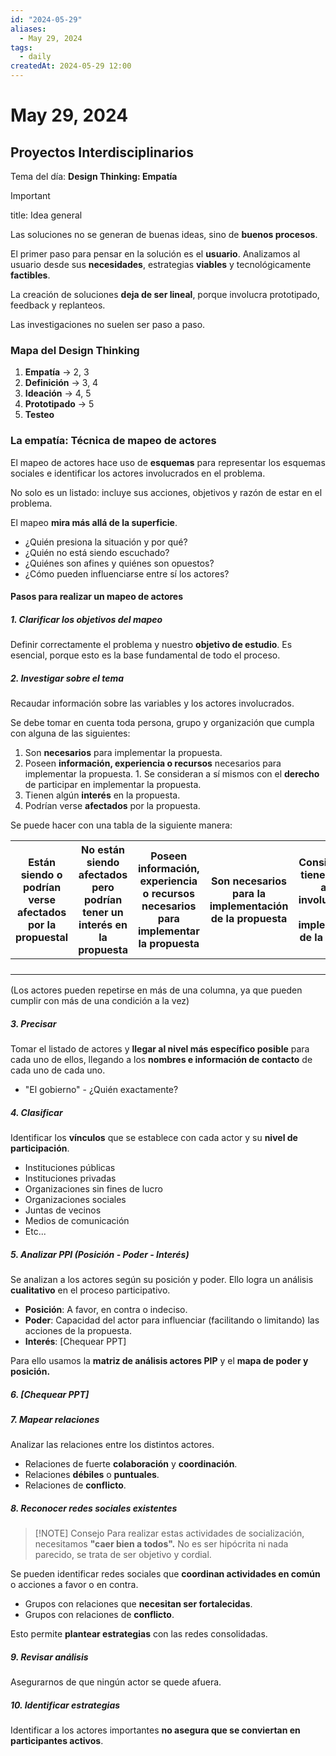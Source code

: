 ```yaml
---
id: "2024-05-29"
aliases:
  - May 29, 2024
tags:
  - daily
createdAt: 2024-05-29 12:00
---
```


# May 29, 2024

## Proyectos Interdisciplinarios

Tema del día: **Design Thinking: Empatía**

> [!IMPORTANT]
> title: Idea general
>
> Las soluciones no se generan de buenas ideas, sino de **buenos procesos**.

El primer paso para pensar en la solución es el **usuario**. Analizamos al usuario desde sus **necesidades**, estrategias **viables** y tecnológicamente **factibles**.

La creación de soluciones **deja de ser lineal**, porque involucra prototipado, feedback y replanteos.

Las investigaciones no suelen ser paso a paso.

### Mapa del Design Thinking

1. **Empatía** -> 2, 3
2. **Definición** -> 3, 4
3. **Ideación** -> 4, 5
4. **Prototipado** -> 5
5. **Testeo**

### La empatía: Técnica de mapeo de actores

El mapeo de actores hace uso de **esquemas** para representar los esquemas sociales e identificar los actores involucrados en el problema.

No solo es un listado: incluye sus acciones, objetivos y razón de estar en el problema.

El mapeo **mira más allá de la superficie**.

- ¿Quién presiona la situación y por qué?
- ¿Quién no está siendo escuchado?
- ¿Quiénes son afines y quiénes son opuestos?
- ¿Cómo pueden influenciarse entre sí los actores?

#### Pasos para realizar un mapeo de actores

##### 1. Clarificar los objetivos del mapeo

Definir correctamente el problema y nuestro **objetivo de estudio**. Es esencial, porque esto es la base fundamental de todo el proceso.

##### 2. Investigar sobre el tema

Recaudar información sobre las variables y los actores involucrados.

Se debe tomar en cuenta toda persona, grupo y organización que cumpla con alguna de las siguientes:

1. Son **necesarios** para implementar la propuesta.
2. Poseen **información, experiencia o recursos** necesarios para implementar la propuesta.
   1\. Se consideran a sí mismos con el **derecho** de participar en implementar la propuesta.
3. Tienen algún **interés** en la propuesta.
4. Podrían verse **afectados** por la propuesta.

Se puede hacer con una tabla de la siguiente manera:

| Están siendo o podrían verse afectados por la propuestal | No están siendo afectados pero podrían tener un interés en la propuesta | Poseen información, experiencia o recursos necesarios para implementar la propuesta | Son necesarios para la implementación de la propuesta | Consideran que tienen derecho a estar involucrados en la implementación de la propuesta |
| :------------------------------------------------------: | :---------------------------------------------------------------------: | :---------------------------------------------------------------------------------: | :---------------------------------------------------: | :-------------------------------------------------------------------------------------: |
|                                                          |                                                                         |                                                                                     |                                                       |                                                                                         |
|                                                          |                                                                         |                                                                                     |                                                       |                                                                                         |
|                                                          |                                                                         |                                                                                     |                                                       |                                                                                         |
|                                                          |                                                                         |                                                                                     |                                                       |                                                                                         |

(Los actores pueden repetirse en más de una columna, ya que pueden cumplir con más de una condición a la vez)

##### 3. Precisar

Tomar el listado de actores y **llegar al nivel más específico posible** para cada uno de ellos, llegando a los **nombres e información de contacto** de cada uno de cada uno.

- "El gobierno" - ¿Quién exactamente?

##### 4. Clasificar

Identificar los **vínculos** que se establece con cada actor y su **nivel de participación**.

- Instituciones públicas
- Instituciones privadas
- Organizaciones sin fines de lucro
- Organizaciones sociales
- Juntas de vecinos
- Medios de comunicación
- Etc...

##### 5. Analizar PPI (Posición - Poder - Interés)

Se analizan a los actores según su posición y poder. Ello logra un análisis **cualitativo** en el proceso participativo.

- **Posición**: A favor, en contra o indeciso.
- **Poder**: Capacidad del actor para influenciar (facilitando o limitando) las acciones de la propuesta.
- **Interés**: \[Chequear PPT\]

Para ello usamos la **matriz de análisis actores PIP** y el **mapa de poder y posición.**

##### 6. \[Chequear PPT\]

##### 7. Mapear relaciones

Analizar las relaciones entre los distintos actores.

- Relaciones de fuerte **colaboración** y **coordinación**.
- Relaciones **débiles** o **puntuales**.
- Relaciones de **conflicto**.

##### 8. Reconocer redes sociales existentes

> [!NOTE] Consejo
> Para realizar estas actividades de socialización, necesitamos **"caer bien a todos".** No es ser hipócrita ni nada parecido, se trata de ser objetivo y cordial.

Se pueden identificar redes sociales que **coordinan actividades en común** o acciones a favor o en contra.

- Grupos con relaciones que **necesitan ser fortalecidas**.
- Grupos con relaciones de **conflicto**.

Esto permite **plantear estrategias** con las redes consolidadas.

##### 9. Revisar análisis

Asegurarnos de que ningún actor se quede afuera.

##### 10. Identificar estrategias

Identificar a los actores importantes **no asegura que se conviertan en participantes activos**.
